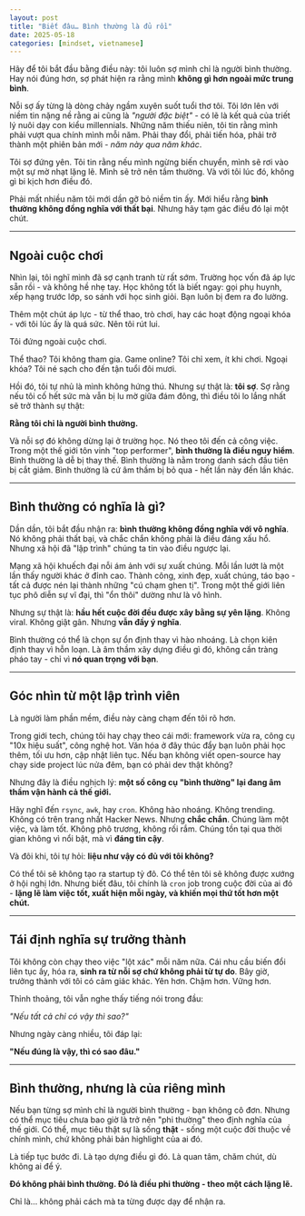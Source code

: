 ```yaml
---
layout: post
title: "Biết đâu… Bình thường là đủ rồi"
date: 2025-05-18
categories: [mindset, vietnamese]
---
```


Hãy để tôi bắt đầu bằng điều này: tôi luôn sợ mình chỉ là người bình thường. Hay nói đúng hơn, sợ phát hiện ra rằng mình **không gì hơn ngoài mức trung bình**.

Nỗi sợ ấy từng là dòng chảy ngầm xuyên suốt tuổi thơ tôi. Tôi lớn lên với niềm tin nặng nề rằng ai cũng là _"người đặc biệt"_ - có lẽ là kết quả của triết lý nuôi dạy con kiểu millennials. Những năm thiếu niên, tôi tin rằng mình phải vượt qua chính mình mỗi năm. Phải thay đổi, phải tiến hóa, phải trở thành một phiên bản mới - _năm này qua năm khác_.

Tôi sợ đứng yên. Tôi tin rằng nếu mình ngừng biến chuyển, mình sẽ rơi vào một sự mờ nhạt lặng lẽ. Mình sẽ trở nên tầm thường. Và với tôi lúc đó, không gì bi kịch hơn điều đó.

Phải mất nhiều năm tôi mới dần gỡ bỏ niềm tin ấy. Mới hiểu rằng **bình thường không đồng nghĩa với thất bại**. Nhưng hãy tạm gác điều đó lại một chút.

---

## Ngoài cuộc chơi

Nhìn lại, tôi nghĩ mình đã sợ cạnh tranh từ rất sớm. Trường học vốn đã áp lực sẵn rồi - và không hề nhẹ tay. Học không tốt là biết ngay: gọi phụ huynh, xếp hạng trước lớp, so sánh với học sinh giỏi. Bạn luôn bị đem ra đo lường.

Thêm một chút áp lực - từ thể thao, trò chơi, hay các hoạt động ngoại khóa - với tôi lúc ấy là quá sức. Nên tôi rút lui.

Tôi đứng ngoài cuộc chơi.

Thể thao? Tôi không tham gia. Game online? Tôi chỉ xem, ít khi chơi. Ngoại khóa? Tôi né sạch cho đến tận tuổi đôi mươi.

Hồi đó, tôi tự nhủ là mình không hứng thú. Nhưng sự thật là: **tôi sợ**. Sợ rằng nếu tôi cố hết sức mà vẫn bị lu mờ giữa đám đông, thì điều tôi lo lắng nhất sẽ trở thành sự thật:

**Rằng tôi chỉ là người bình thường.**

Và nỗi sợ đó không dừng lại ở trường học. Nó theo tôi đến cả công việc. Trong một thế giới tôn vinh "top performer", **bình thường là điều nguy hiểm**. Bình thường là dễ bị thay thế. Bình thường là nằm trong danh sách đầu tiên bị cắt giảm. Bình thường là cứ âm thầm bị bỏ qua - hết lần này đến lần khác.

---

## Bình thường có nghĩa là gì?

Dần dần, tôi bắt đầu nhận ra: **bình thường không đồng nghĩa với vô nghĩa**. Nó không phải thất bại, và chắc chắn không phải là điều đáng xấu hổ. Nhưng xã hội đã "lập trình" chúng ta tin vào điều ngược lại.

Mạng xã hội khuếch đại nỗi ám ảnh với sự xuất chúng. Mỗi lần lướt là một lần thấy người khác ở đỉnh cao. Thành công, xinh đẹp, xuất chúng, táo bạo - tất cả được nén lại thành những "cú chạm ghen tị". Trong một thế giới liên tục phô diễn sự vĩ đại, thì "ổn thôi" dường như là vô hình.

Nhưng sự thật là: **hầu hết cuộc đời đều được xây bằng sự yên lặng**. Không viral. Không giật gân. Nhưng **vẫn đầy ý nghĩa**.

Bình thường có thể là chọn sự ổn định thay vì hào nhoáng. Là chọn kiên định thay vì hỗn loạn. Là âm thầm xây dựng điều gì đó, không cần tràng pháo tay - chỉ vì **nó quan trọng với bạn**.

---

## Góc nhìn từ một lập trình viên

Là người làm phần mềm, điều này càng chạm đến tôi rõ hơn.

Trong giới tech, chúng tôi hay chạy theo cái mới: framework vừa ra, công cụ "10x hiệu suất", công nghệ hot. Văn hóa ở đây thúc đẩy bạn luôn phải học thêm, tối ưu hơn, cập nhật liên tục. Nếu bạn không viết open-source hay chạy side project lúc nửa đêm, bạn có phải dev thật không?

Nhưng đây là điều nghịch lý: **một số công cụ "bình thường" lại đang âm thầm vận hành cả thế giới.**

Hãy nghĩ đến `rsync`, `awk`, hay `cron`. Không hào nhoáng. Không trending. Không có trên trang nhất Hacker News. Nhưng **chắc chắn**. Chúng làm một việc, và làm tốt. Không phô trương, không rối rắm. Chúng tồn tại qua thời gian không vì nổi bật, mà vì **đáng tin cậy**.

Và đôi khi, tôi tự hỏi: **liệu như vậy có đủ với tôi không?**

Có thể tôi sẽ không tạo ra startup tỷ đô. Có thể tên tôi sẽ không được xướng ở hội nghị lớn. Nhưng biết đâu, tôi chính là `cron` job trong cuộc đời của ai đó - **lặng lẽ làm việc tốt, xuất hiện mỗi ngày, và khiến mọi thứ tốt hơn một chút.**

---

## Tái định nghĩa sự trưởng thành

Tôi không còn chạy theo việc "lột xác" mỗi năm nữa. Cái nhu cầu biến đổi liên tục ấy, hóa ra, **sinh ra từ nỗi sợ chứ không phải từ tự do**. Bây giờ, trưởng thành với tôi có cảm giác khác. Yên hơn. Chậm hơn. Vững hơn.

Thỉnh thoảng, tôi vẫn nghe thấy tiếng nói trong đầu:  

_"Nếu tất cả chỉ có vậy thì sao?"_

Nhưng ngày càng nhiều, tôi đáp lại:  

**"Nếu đúng là vậy, thì có sao đâu."**

---

## Bình thường, nhưng là của riêng mình

Nếu bạn từng sợ mình chỉ là người bình thường - bạn không cô đơn. Nhưng có thể mục tiêu chưa bao giờ là trở nên "phi thường" theo định nghĩa của thế giới. Có thể, mục tiêu thật sự là sống **thật** - sống một cuộc đời thuộc về chính mình, chứ không phải bản highlight của ai đó.

Là tiếp tục bước đi. Là tạo dựng điều gì đó. Là quan tâm, chăm chút, dù không ai để ý.

**Đó không phải bình thường. Đó là điều phi thường - theo một cách lặng lẽ.**

Chỉ là… không phải cách mà ta từng được dạy để nhận ra.
